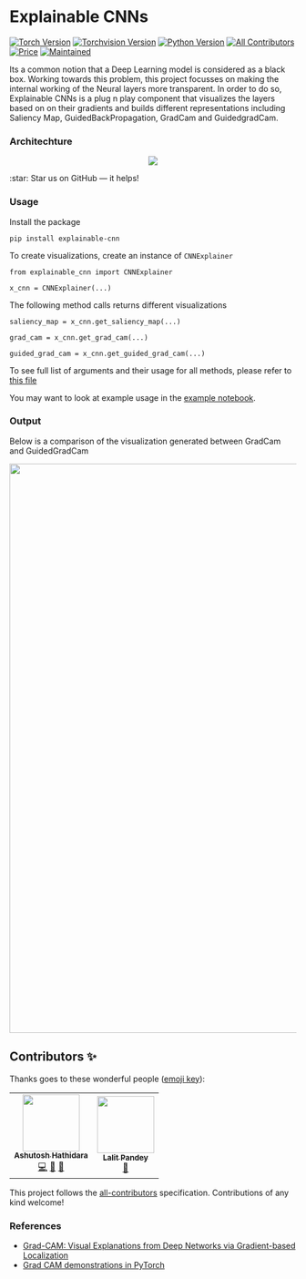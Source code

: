 # Explainable CNNs
[![Torch Version](https://img.shields.io/badge/torch-1.10.0-61DAFB.svg?style=flat-square)](#torch) [![Torchvision Version](https://img.shields.io/badge/torchvision-0.2.2-yellow.svg?style=flat-square)](#torchvision) [![Python Version](https://img.shields.io/badge/python->=3.6-blue.svg?style=flat-square)](#python) <!-- ALL-CONTRIBUTORS-BADGE:START - Do not remove or modify this section --> [![All Contributors](https://img.shields.io/badge/all_contributors-2-orange.svg?style=flat-square)](#contributors-) <!-- ALL-CONTRIBUTORS-BADGE:END --> [![Price](https://img.shields.io/badge/price-free-ff69b4?style=flat-square)](#price) [![Maintained](https://img.shields.io/badge/maintained-yes-green.svg?style=flat-square)](#maintained)

Its a common notion that a Deep Learning model is considered as a black box. Working towards this problem, this project focusses on making the internal working of the Neural layers more transparent. In order to do so, Explainable CNNs is a plug n play component that visualizes the layers based on on their gradients and builds different representations including Saliency Map, GuidedBackPropagation, GradCam and GuidedgradCam. 

### Architechture

<p align="center">
<img src = "https://github.com/ashutosh1919/explainable-cnn/blob/main/data/architecture.png"></img>
</p>
:star: Star us on GitHub — it helps!

### Usage

Install the package 

```
pip install explainable-cnn
```

To create visualizations, create an instance of `CNNExplainer`

```
from explainable_cnn import CNNExplainer

x_cnn = CNNExplainer(...)
```

The following method calls returns different visualizations 

```
saliency_map = x_cnn.get_saliency_map(...)

grad_cam = x_cnn.get_grad_cam(...)

guided_grad_cam = x_cnn.get_guided_grad_cam(...)
```

<p>To see full list of arguments and their usage for all methods, please refer to <a href="https://github.com/ashutosh1919/explainable-cnn/blob/main/src/explainable_cnn/explainers/cnn_explainer.py">this file</a></p>
<p>You may want to look at example usage in the <a href="https://github.com/ashutosh1919/explainable-cnn/blob/main/examples/explainable_cnn_usage.ipynb">example notebook</a>.</p>

### Output
<p>Below is a comparison of the visualization generated between GradCam and GuidedGradCam </p>

<p align="center"> 
    <img src="https://github.com/ashutosh1919/explainable-cnn/blob/main/data/outputs/explainable-cnn-output.png" align="center" height="1000px"></img>
</p>

## Contributors ✨

Thanks goes to these wonderful people ([emoji key](https://allcontributors.org/docs/en/emoji-key)):

<!-- ALL-CONTRIBUTORS-LIST:START - Do not remove or modify this section -->
<!-- prettier-ignore-start -->
<!-- markdownlint-disable -->
<table>
  <tr>
    <td align="center"><a href="https://github.com/ashutosh1919"><img src="https://avatars.githubusercontent.com/u/20843596?v=4?s=100" width="100px;" alt=""/><br /><sub><b>Ashutosh Hathidara</b></sub></a><br /><a href="https://github.com/ashutosh1919/explainable-cnn/commits?author=ashutosh1919" title="Code">💻</a> <a href="#design-ashutosh1919" title="Design">🎨</a> <a href="#research-ashutosh1919" title="Research">🔬</a></td>
    <td align="center"><a href="https://github.com/L-Pandey"><img src="https://avatars.githubusercontent.com/u/90662028?v=4?s=100" width="100px;" alt=""/><br /><sub><b>Lalit Pandey</b></sub></a><br /><a href="#research-L-Pandey" title="Research">🔬</a></td>
  </tr>
</table>

<!-- markdownlint-restore -->
<!-- prettier-ignore-end -->

<!-- ALL-CONTRIBUTORS-LIST:END -->

This project follows the [all-contributors](https://github.com/all-contributors/all-contributors) specification. Contributions of any kind welcome!

### References

- [Grad-CAM: Visual Explanations from Deep Networks via Gradient-based Localization](https://arxiv.org/pdf/1610.02391.pdf)
- [Grad CAM demonstrations in PyTorch](https://github.com/kazuto1011/grad-cam-pytorch)
